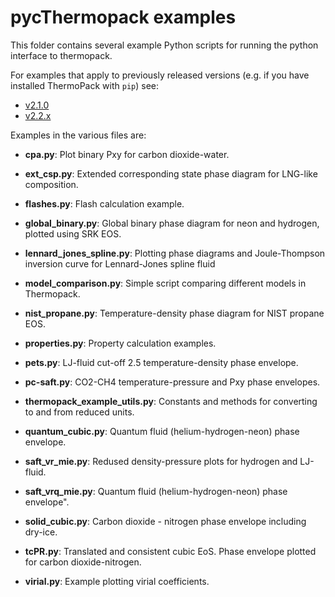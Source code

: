 # pycThermopack examples

This folder contains several example Python scripts for running the python interface to thermopack.

For examples that apply to previously released versions (e.g. if you have installed ThermoPack with `pip`) see:
* [v2.1.0](https://github.com/thermotools/thermopack/tree/v2.1.0/addon/pyExamples)
* [v2.2.x](https://github.com/thermotools/thermopack/tree/v2.2/addon/pyExamples)

Examples in the various files are:

* **cpa.py**: Plot binary Pxy for carbon dioxide-water.

* **ext_csp.py**: Extended corresponding state phase diagram for LNG-like composition.

* **flashes.py**: Flash calculation example.

* **global_binary.py**: Global binary phase diagram for neon and hydrogen, plotted using SRK EOS.

* **lennard_jones_spline.py**: Plotting phase diagrams and Joule-Thompson inversion curve for Lennard-Jones spline fluid

* **model_comparison.py**: Simple script comparing different models in Thermopack.

* **nist_propane.py**: Temperature-density phase diagram for NIST propane EOS.

* **properties.py**: Property calculation examples.

* **pets.py**: LJ-fluid cut-off 2.5 temperature-density phase envelope.

* **pc-saft.py**: CO2-CH4 temperature-pressure and Pxy phase envelopes.

* **thermopack_example_utils.py**: Constants and methods for converting to and from reduced units.

* **quantum_cubic.py**: Quantum fluid (helium-hydrogen-neon) phase envelope.

* **saft_vr_mie.py**: Redused density-pressure plots for hydrogen and LJ-fluid.

* **saft_vrq_mie.py**: Quantum fluid (helium-hydrogen-neon) phase envelope".

* **solid_cubic.py**: Carbon dioxide - nitrogen phase envelope including dry-ice.

* **tcPR.py**: Translated and consistent cubic EoS. Phase envelope plotted for carbon dioxide-nitrogen.

* **virial.py**: Example plotting virial coefficients.

